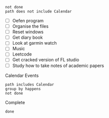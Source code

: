 ```tasks
not done
path does not include Calendar

```

- [ ] Oefen program
- [ ] Organise the files
- [ ] Reset windows
- [ ] Get diary book
- [ ] Look at garmin watch
- [ ] Music
- [ ] Leetcode
- [ ] Get cracked version of FL studio
- [ ] Study how to take notes of academic papers

Calendar Events
```tasks
path includes Calendar
group by happens
not done
```




Complete
```tasks
done
```
